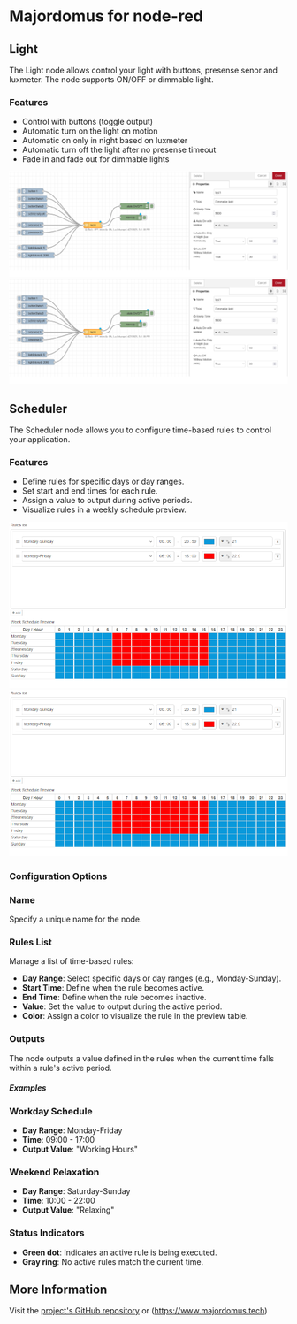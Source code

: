 # Majordomus for node-red

## Light

The Light node allows control your light with buttons, presense senor and luxmeter. The node supports ON/OFF or dimmable light.

### Features
- Control with buttons (toggle output)
- Automatic turn on the light on motion
- Automatic on only in night based on luxmeter
- Automatic turn off the light after no presense timeout
- Fade in and fade out for dimmable lights

![Scheduler](SW/node-red-contrib-majordomus/images/light.png)
![Scheduler](images/light.png)

## Scheduler

The Scheduler node allows you to configure time-based rules to control your application.

### Features
- Define rules for specific days or day ranges.
- Set start and end times for each rule.
- Assign a value to output during active periods.
- Visualize rules in a weekly schedule preview.

![Scheduler](SW/node-red-contrib-majordomus/images/scheduler.png)
![Scheduler](images/scheduler.png)

### Configuration Options

### Name
Specify a unique name for the node.

### Rules List
Manage a list of time-based rules:
- **Day Range**: Select specific days or day ranges (e.g., Monday-Sunday).
- **Start Time**: Define when the rule becomes active.
- **End Time**: Define when the rule becomes inactive.
- **Value**: Set the value to output during the active period.
- **Color**: Assign a color to visualize the rule in the preview table.

### Outputs
The node outputs a value defined in the rules when the current time falls within a rule's active period.

##### Examples

### Workday Schedule
- **Day Range**: Monday-Friday
- **Time**: 09:00 - 17:00
- **Output Value**: "Working Hours"

### Weekend Relaxation
- **Day Range**: Saturday-Sunday
- **Time**: 10:00 - 22:00
- **Output Value**: "Relaxing"

### Status Indicators
- **Green dot**: Indicates an active rule is being executed.
- **Gray ring**: No active rules match the current time.

## More Information
Visit the [project's GitHub repository](https://github.com/jirihusak/majordomus) or (https://www.majordomus.tech)

